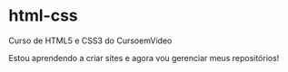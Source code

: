# html-css
 Curso de HTML5 e CSS3 do CursoemVideo 

 Estou aprendendo a criar sites e agora vou gerenciar meus repositórios!

 <a href="https://victordds.github.io/html-css/exercicios/EX002/index.html">
